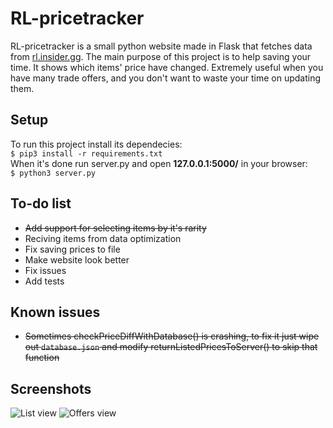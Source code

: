 # RL-pricetracker
RL-pricetracker is a small python website made in Flask that fetches data from [rl.insider.gg](https://rl.insider.gg/). The main purpose of this project is to help saving your time. It shows which items' price have changed. Extremely useful when you have many trade offers, and you don't want to waste your time on updating them.

## Setup
To run this project install its dependecies:  
`$ pip3 install -r requirements.txt`  
When it's done run server.py and open **127.0.0.1:5000/** in your browser:  
` $ python3 server.py `

## To-do list
* ~~Add support for selecting items by it's rarity~~
* Reciving items from data optimization
* Fix saving prices to file
* Make website look better 
* Fix issues
* Add tests

## Known issues
* ~~Sometimes checkPriceDiffWithDatabase() is crashing, to fix it just wipe out `database.json` and modify returnListedPricesToServer() to skip that function~~

## Screenshots
![List view](https://i.imgur.com/Mdnid8n.png "List view")
![Offers view](https://i.imgur.com/MCOqD34.png "Offers view")
